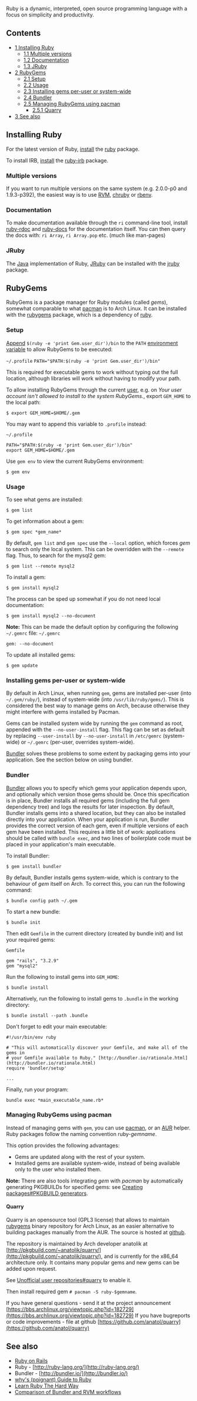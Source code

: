 Ruby is a dynamic, interpreted, open source programming language with a focus on simplicity and productivity.

## Contents

*   [1 Installing Ruby](#Installing_Ruby)
    *   [1.1 Multiple versions](#Multiple_versions)
    *   [1.2 Documentation](#Documentation)
    *   [1.3 JRuby](#JRuby)
*   [2 RubyGems](#RubyGems)
    *   [2.1 Setup](#Setup)
    *   [2.2 Usage](#Usage)
    *   [2.3 Installing gems per-user or system-wide](#Installing_gems_per-user_or_system-wide)
    *   [2.4 Bundler](#Bundler)
    *   [2.5 Managing RubyGems using pacman](#Managing_RubyGems_using_pacman)
        *   [2.5.1 Quarry](#Quarry)
*   [3 See also](#See_also)

## Installing Ruby

For the latest version of Ruby, [install](/index.php/Install "Install") the [ruby](https://www.archlinux.org/packages/?name=ruby) package.

To install IRB, [install](/index.php/Install "Install") the [ruby-irb](https://www.archlinux.org/packages/?name=ruby-irb) package.

### Multiple versions

If you want to run multiple versions on the same system (e.g. 2.0.0-p0 and 1.9.3-p392), the easiest way is to use [RVM](/index.php/RVM "RVM"), [chruby](https://aur.archlinux.org/packages/chruby/) or [rbenv](/index.php/Rbenv "Rbenv").

### Documentation

To make documentation available through the `ri` command-line tool, install [ruby-rdoc](https://www.archlinux.org/packages/?name=ruby-rdoc) and [ruby-docs](https://www.archlinux.org/packages/?name=ruby-docs) for the documentation itself. You can then query the docs with: `ri Array`, `ri Array.pop` etc. (much like man-pages)

### JRuby

The [Java](/index.php/Java "Java") implementation of Ruby, [JRuby](https://en.wikipedia.org/wiki/JRuby "wikipedia:JRuby") can be installed with the [jruby](https://www.archlinux.org/packages/?name=jruby) package.

## RubyGems

RubyGems is a package manager for Ruby modules (called *gems*), somewhat comparable to what [pacman](/index.php/Pacman "Pacman") is to Arch Linux. It can be installed with the [rubygems](https://www.archlinux.org/packages/?name=rubygems) package, which is a dependency of [ruby](https://www.archlinux.org/packages/?name=ruby).

### Setup

[Append](/index.php/Append "Append") `$(ruby -e 'print Gem.user_dir')/bin` to the `PATH` [environment variable](/index.php/Environment_variable "Environment variable") to allow RubyGems to be executed:

 `~/.profile`  `PATH="$PATH:$(ruby -e 'print Gem.user_dir')/bin"` 

This is required for executable gems to work without typing out the full location, although libraries will work without having to modify your path.

To allow installing RubyGems through the current [user](/index.php/User "User"), e.g. on *Your user account isn't allowed to install to the system RubyGems.*, export `GEM_HOME` to the local path:

```
$ export GEM_HOME=$HOME/.gem

```

You may want to append this variable to `.profile` instead:

 `~/.profile` 
```
PATH="$PATH:$(ruby -e 'print Gem.user_dir')/bin"
export GEM_HOME=$HOME/.gem
```

Use `gem env` to view the current RubyGems environment:

```
$ gem env

```

### Usage

To see what gems are installed:

```
$ gem list

```

To get information about a gem:

```
$ gem spec *gem_name*

```

By default, `gem list` and `gem spec` use the `--local` option, which forces *gem* to search only the local system. This can be overridden with the `--remote` flag. Thus, to search for the mysql2 gem:

```
$ gem list --remote mysql2

```

To install a gem:

```
$ gem install mysql2

```

The process can be sped up somewhat if you do not need local documentation:

```
$ gem install mysql2 --no-document

```

**Note:** This can be made the default option by configuring the following `~/.gemrc` file: `~/.gemrc` 
```
gem: --no-document

```

To update all installed gems:

```
$ gem update

```

### Installing gems per-user or system-wide

By default in Arch Linux, when running `gem`, gems are installed per-user (into `~/.gem/ruby/`), instead of system-wide (into `/usr/lib/ruby/gems/`). This is considered the best way to manage gems on Arch, because otherwise they might interfere with gems installed by Pacman.

Gems can be installed system wide by running the `gem` command as root, appended with the `--no-user-install` flag. This flag can be set as default by replacing `--user-install` by `--no-user-install` in `/etc/gemrc` (system-wide) or `~/.gemrc` (per-user, overrides system-wide).

[Bundler](#Bundler) solves these problems to some extent by packaging gems into your application. See the section below on using bundler.

### Bundler

[Bundler](http://bundler.io) allows you to specify which gems your application depends upon, and optionally which version those gems should be. Once this specification is in place, Bundler installs all required gems (including the full gem dependency tree) and logs the results for later inspection. By default, Bundler installs gems into a shared location, but they can also be installed directly into your application. When your application is run, Bundler provides the correct version of each gem, even if multiple versions of each gem have been installed. This requires a little bit of work: applications should be called with `bundle exec`, and two lines of boilerplate code must be placed in your application's main executable.

To install Bundler:

```
$ gem install bundler

```

By default, Bundler installs gems system-wide, which is contrary to the behaviour of *gem* itself on Arch. To correct this, you can run the following command:

```
$ bundle config path ~/.gem

```

To start a new bundle:

```
$ bundle init

```

Then edit `Gemfile` in the current directory (created by bundle init) and list your required gems:

 `Gemfile` 
```
gem "rails", "3.2.9"
gem "mysql2"

```

Run the following to install gems into `GEM_HOME`:

```
$ bundle install

```

Alternatively, run the following to install gems to `.bundle` in the working directory:

```
$ bundle install --path .bundle

```

Don't forget to edit your main executable:

```
#!/usr/bin/env ruby

# "This will automatically discover your Gemfile, and make all of the gems in
# your Gemfile available to Ruby." [http://bundler.io/rationale.html](http://bundler.io/rationale.html)
require 'bundler/setup'

...

```

Finally, run your program:

```
bundle exec *main_executable_name.rb*

```

### Managing RubyGems using pacman

Instead of managing gems with `gem`, you can use [pacman](/index.php/Pacman "Pacman"), or an [AUR](/index.php/AUR "AUR") helper. Ruby packages follow the naming convention ruby-*gemname*.

This option provides the following advantages:

*   Gems are updated along with the rest of your system.
*   Installed gems are available system-wide, instead of being available only to the user who installed them.

**Note:** There are also tools integrating *gem* with *pacman* by automatically generating PKGBUILDs for specified gems: see [Creating packages#PKGBUILD generators](/index.php/Creating_packages#PKGBUILD_generators "Creating packages").

#### Quarry

Quarry is an opensource tool (GPL3 license) that allows to maintain [rubygems](http://rubygems.org) binary repository for Arch Linux, as an easier alternative to building packages manually from the AUR. The source is hosted at [github](https://github.com/anatol/quarry).

The repository is maintained by Arch developer anatolik at [http://pkgbuild.com/~anatolik/quarry/](http://pkgbuild.com/~anatolik/quarry/), and is currently for the x86_64 architecture only. It contains many popular gems and new gems can be added upon request.

See [Unofficial user repositories#quarry](/index.php/Unofficial_user_repositories#quarry "Unofficial user repositories") to enable it.

Then install required gem `# pacman -S ruby-$gemname`.

If you have general questions - send it at the project announcement [https://bbs.archlinux.org/viewtopic.php?id=182729](https://bbs.archlinux.org/viewtopic.php?id=182729)
If you have bugreports or code improvements - file at github [https://github.com/anatol/quarry](https://github.com/anatol/quarry)

## See also

*   [Ruby on Rails](/index.php/Ruby_on_Rails "Ruby on Rails")
*   Ruby - [http://ruby-lang.org/](http://ruby-lang.org/)
*   Bundler - [http://bundler.io/](http://bundler.io/)
*   [why's (poignant) Guide to Ruby](https://en.wikipedia.org/wiki/Why%27s_(poignant)_Guide_to_Ruby "wikipedia:Why's (poignant) Guide to Ruby")
*   [Learn Ruby The Hard Way](http://ruby.learncodethehardway.org/)
*   [Comparison of Bundler and RVM workflows](http://blog.hyfather.com/blog/2011/10/18/bundler/)